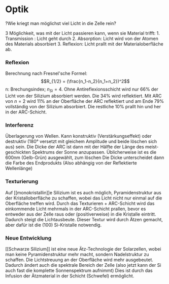 # Optik
?Wie kriegt man möglichst viel Licht in die Zelle rein?

3 Möglichkeit, was mit der Licht passieren kann, wenn sie Material trifft:
		1. Transmission : Licht geht durch
		2. Absorption: Licht wird von der Atomen des Materials absorbiert
		3. Reflexion: Licht prallt mit der Materialoberfläche ab.

### Reflexion
Berechnung nach Fresnel'sche Formel: $$R_{1/2} = (\frac{n_1-n_2}{n_1+n_2})^2$$
n: Brechungsindex; $n_{Si} = 4$. Ohne Antireflexionsschicht wird nur 66% der Licht von der Silizium absorbiert werden. Die 34% wird reflektiert. Mit ARC von $n=2$ wird 11% an der Oberfläche der ARC reflektiert und am Ende 79% vollständig von der Silizium absorbiert. Die restliche 10% prallt hin und her in der ARC-Schicht.

### Interferenz
Überlagerung von Wellen. Kann konstruktiv (Verstärkungseffekt) oder destruktiv (180° versetzt mit gleichem Amplitude und beide löschen sich aus) sein. Die Dicke der ARC ist dann mit der Hälfte der Länge des meist-geschickten Spektrums der Sonne anzupassen. Üblicherweise ist es die 600nm (Gelb-Grün) ausgewählt, zum löschen
Die Dicke unterscheidet dann die Farbe des Endprodukts (Also abhängig von der Reflektierte Wellenlänge)

### Texturierung
Auf [[monokristallin]]e Silizium ist es auch möglich, Pyramidenstruktur aus der Kristalloberfläche zu schaffen, wobei das Licht nicht nur einmal auf die Oberfläche treffen wird. Durch das Texturieren + ARC-Schicht wird das einkommende Licht mehrmals in der ARC-Schicht prallen, bevor es entweder aus der Zelle raus oder (positiverweise) in die Kristalle eintritt. Dadurch steigt die Lichtausbeute.
Dieser Textur wird durch Ätzen gemacht, aber dafür ist die (100) Si-Kristalle notwendig.

### Neue Entwicklung
[[Schwarze Silizium]] ist eine neue Ätz-Technologie der Solarzellen, wobei man keine Pyramidenstruktur mehr macht, sondern Nadelstruktur zu schaffen. Die Lichtstreuung an der Oberfläche wird mehr ausgebeutet. Dadurch ändert auch die spektrale Bereich der Zelle (also jetzt kann der Si auch fast die komplette Sonnenspektrum aufnimmt) Dies ist durch das Infusion der Ätzmaterial in der Schicht (Schwefel) ermöglicht.